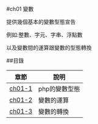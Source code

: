#ch01 變數


提供幾個基本的變數型態宣告

例如:整數、字元、字串、浮點數

以及變數間的運算跟變數的型態轉換


##目錄

|章節                                        |說明                                         |
|--------------------------------------------|---------------------------------------------|
|[ch01-1](ch01-1/)                           |php的變數型態                                |
|[ch01-2](ch01-2/)                           |變數的運算                                   |
|[ch01-3](ch01-3/)                           |變數的轉換                                   |